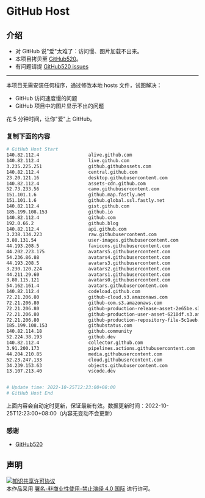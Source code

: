 # GitHub Host
## 介绍
- 对 GitHub 说"爱"太难了：访问慢、图片加载不出来。
- 本项目拷贝至 [GitHub520](https://github.com/521xueweihan/GitHub520)。
- 有问题请提 [GitHub520 issues](https://github.com/521xueweihan/GitHub520/issues/new)

---

本项目无需安装任何程序，通过修改本地 hosts 文件，试图解决：
- GitHub 访问速度慢的问题
- GitHub 项目中的图片显示不出的问题

花 5 分钟时间，让你"爱"上 GitHub。

### 复制下面的内容
```bash
# GitHub Host Start
140.82.112.4                  alive.github.com
140.82.112.4                  live.github.com
3.235.225.251                 github.githubassets.com
140.82.112.4                  central.github.com
23.20.121.16                  desktop.githubusercontent.com
140.82.112.4                  assets-cdn.github.com
52.73.233.56                  camo.githubusercontent.com
151.101.1.6                   github.map.fastly.net
151.101.1.6                   github.global.ssl.fastly.net
140.82.112.4                  gist.github.com
185.199.108.153               github.io
140.82.112.4                  github.com
192.0.66.2                    github.blog
140.82.112.4                  api.github.com
3.238.134.223                 raw.githubusercontent.com
3.80.131.54                   user-images.githubusercontent.com
44.193.208.5                  favicons.githubusercontent.com
44.202.223.175                avatars5.githubusercontent.com
54.236.86.88                  avatars4.githubusercontent.com
44.193.208.5                  avatars3.githubusercontent.com
3.230.120.224                 avatars2.githubusercontent.com
44.211.29.60                  avatars1.githubusercontent.com
3.80.115.121                  avatars0.githubusercontent.com
54.162.161.4                  avatars.githubusercontent.com
140.82.112.4                  codeload.github.com
72.21.206.80                  github-cloud.s3.amazonaws.com
72.21.206.80                  github-com.s3.amazonaws.com
72.21.206.80                  github-production-release-asset-2e65be.s3.amazonaws.com
72.21.206.80                  github-production-user-asset-6210df.s3.amazonaws.com
72.21.206.80                  github-production-repository-file-5c1aeb.s3.amazonaws.com
185.199.108.153               githubstatus.com
140.82.114.18                 github.community
52.224.38.193                 github.dev
140.82.112.4                  collector.github.com
3.91.200.173                  pipelines.actions.githubusercontent.com
44.204.210.85                 media.githubusercontent.com
52.23.247.133                 cloud.githubusercontent.com
34.239.153.63                 objects.githubusercontent.com
13.107.213.40                 vscode.dev


# Update time: 2022-10-25T12:23:00+08:00
# GitHub Host End

```
上面内容会自动定时更新，保证最新有效。数据更新时间：2022-10-25T12:23:00+08:00（内容无变动不会更新）

### 感谢

- [GitHub520](https://github.com/521xueweihan/GitHub520)

## 声明
<a rel="license" href="https://creativecommons.org/licenses/by-nc-nd/4.0/deed.zh"><img alt="知识共享许可协议" style="border-width: 0" src="https://licensebuttons.net/l/by-nc-nd/4.0/88x31.png"></a><br>本作品采用 <a rel="license" href="https://creativecommons.org/licenses/by-nc-nd/4.0/deed.zh">署名-非商业性使用-禁止演绎 4.0 国际</a> 进行许可。